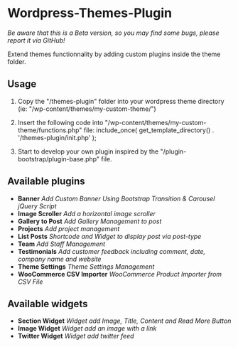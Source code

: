 Wordpress-Themes-Plugin
=======================

_Be aware that this is a Beta version, so you may find some bugs, please report it via GitHub!_

Extend themes functionnality by adding custom plugins inside the theme folder.

Usage
-----
1. Copy the "/themes-plugin" folder into your wordpress theme directory (ie: "/wp-content/themes/my-custom-theme/")

2. Insert the following code into "/wp-content/themes/my-custom-theme/functions.php" file:
	include_once( get_template_directory() . '/themes-plugin/init.php' );
	
3. Start to develop your own plugin inspired by the "/plugin-bootstrap/plugin-base.php" file.

Available plugins
-----------------
+ **Banner** _Add Custom Banner Using Bootstrap Transition & Carousel jQuery Script_
+ **Image Scroller** _Add a horizontal image scroller_
+ **Gallery to Post** _Add Gallery Management to post_
+ **Projects** _Add project management_
+ **List Posts** _Shortcode and Widget to display post via post-type_
+ **Team** _Add Staff Management_
+ **Testimonials** _Add customer feedback including comment, date, company name and website_
+ **Theme Settings** _Theme Settings Management_
+ **WooCommerce CSV Importer** _WooCommerce Product Importer from CSV File_

Available widgets
-----------------
+ **Section Widget** _Widget add Image, Title, Content and Read More Button_
+ **Image Widget** _Widget add an image with a link_
+ **Twitter Widget** _Widget add twitter feed_
